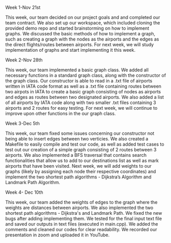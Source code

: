 Week 1-Nov 21st

This week, our team decided on our project goals and and completed our team contract. 
We also set up our workspace, which included cloning the provided demo repo and started brainstorming
on how to implement graphs. We discussed the basic methods of how to implement a graph, such as creating 
a graph with the nodes as the airports and the edges as the direct flights/routes between airports. 
For next week, we will study implementation of graphs and start implementing it this week.

Week 2-Nov 28th

This week, our team implemented a basic graph class. We added all necessary functions in a standard graph 
class, along with the constructor of the graph class. Our constructor is able to read in a .txt file of 
airports written in IATA code format as well as a .txt file containing routes between two airpots in IATA 
to create a basic graph consisting of nodes as airports and edges as routes between two designated airports.
We also added a list of all airports by IATA code along with two smaller .txt files containing 3 airports and 
2 routes for easy testing. For next week, we will continue to improve upon other functions in the our graph class.

Week 3-Dec 5th

This week, our team fixed some issues concerning our constructor not being able to insert edges between two
verticies. We also created a Makefile to easily compile and test our code, as well as added test cases to test 
out our creation of a simple graph consisting of 2 routes between 3 airports. We also implemented a BFS traversal 
that contains search functionalities that allow us to add to our destinations list as well as mark airports that 
have been visited. Next week, we will add weights to our graphs (likely by assigning each node their respective 
coordinates) and implement the two shortest path algorithms - Dijkstra’s Algorithm and Landmark Path Algorithm. 

Week 4- Dec 10th

This week, our team added the weights of edges to the graph where the weights are distances between airports. We
also implemented the two shortest path algorithms - Dijkstra's and Landmark Path. We fixed the new bugs after 
adding implementing them. We tested for the final input text file and saved our outputs in text files (executed in
main.cpp). We added the comments and cleaned our codes for clear readability. We recorded our presentation in zoom 
and uploaded it in YouTube. 
